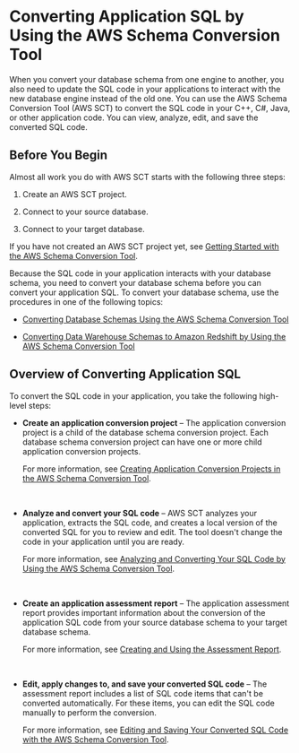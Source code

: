 # Converting Application SQL by Using the AWS Schema Conversion Tool<a name="CHAP_SchemaConversionTool.Converting.App"></a>

When you convert your database schema from one engine to another, you also need to update the SQL code in your applications to interact with the new database engine instead of the old one\. You can use the AWS Schema Conversion Tool \(AWS SCT\) to convert the SQL code in your C\+\+, C\#, Java, or other application code\. You can view, analyze, edit, and save the converted SQL code\. 

## Before You Begin<a name="CHAP_SchemaConversionTool.Converting.App.Before"></a>

Almost all work you do with AWS SCT starts with the following three steps: 

1. Create an AWS SCT project\.

1. Connect to your source database\.

1. Connect to your target database\.

If you have not created an AWS SCT project yet, see [Getting Started with the AWS Schema Conversion Tool](CHAP_SchemaConversionTool.GettingStarted.md)\. 

Because the SQL code in your application interacts with your database schema, you need to convert your database schema before you can convert your application SQL\. To convert your database schema, use the procedures in one of the following topics: 

+ [Converting Database Schemas Using the AWS Schema Conversion Tool](CHAP_SchemaConversionTool.Converting.md)

+ [ Converting Data Warehouse Schemas to Amazon Redshift by Using the AWS Schema Conversion Tool](CHAP_SchemaConversionTool.Converting.DW.md)

## Overview of Converting Application SQL<a name="CHAP_SchemaConversionTool.Converting.App.Overview"></a>

To convert the SQL code in your application, you take the following high\-level steps: 

+ **Create an application conversion project** – The application conversion project is a child of the database schema conversion project\. Each database schema conversion project can have one or more child application conversion projects\. 

  For more information, see [Creating Application Conversion Projects in the AWS Schema Conversion Tool](CHAP_SchemaConversionTool.Converting.App.Project.md)\. 

   

+ **Analyze and convert your SQL code** – AWS SCT analyzes your application, extracts the SQL code, and creates a local version of the converted SQL for you to review and edit\. The tool doesn't change the code in your application until you are ready\. 

  For more information, see [Analyzing and Converting Your SQL Code by Using the AWS Schema Conversion Tool](CHAP_SchemaConversionTool.Converting.App.Convert.md)\. 

   

+ **Create an application assessment report** – The application assessment report provides important information about the conversion of the application SQL code from your source database schema to your target database schema\. 

  For more information, see [Creating and Using the Assessment Report](CHAP_SchemaConversionTool.Converting.App.AssessmentReport.md)\. 

   

+ **Edit, apply changes to, and save your converted SQL code** – The assessment report includes a list of SQL code items that can't be converted automatically\. For these items, you can edit the SQL code manually to perform the conversion\. 

  For more information, see [Editing and Saving Your Converted SQL Code with the AWS Schema Conversion Tool](CHAP_SchemaConversionTool.Converting.App.Edit.md)\. 

   
